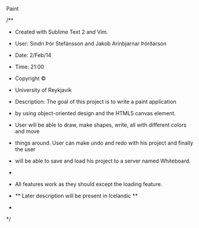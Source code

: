 Paint


/**
 * Created with Sublime Text 2 and Vim.
 * User: Sindri Þór Stefánsson and Jakob Arinbjarnar Þórðarson
 * Date: 2/Feb/14
 * Time: 21:00
 * Copyright ©
 * University of Reykjavík



 * Description: The goal of this project is to write a paint application 
 * by using object-oriented design and the HTML5 canvas element.
 * User will be able to draw, make shapes, write, all with different colors and move 
 * things around. User can make undo and redo with his project and finally the user
 * will be able to save and load his project to a server named Whiteboard.
 *
 * All features work as they should except the loading feature. 
 * ** Later description will be present in Icelandic **
 * 
 */


